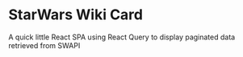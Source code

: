 # StarWars Wiki Card

A quick little React SPA using React Query to display paginated data retrieved from SWAPI
